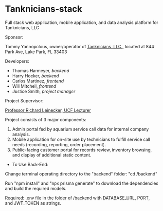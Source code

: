 # Tanknicians-stack

Full stack web application, mobile application, and data analysis platform for Tanknicians, LLC

Sponsor:

Tommy Yannopolous, owner/operator of [Tanknicians, LLC.](https://tanknicians.com/), located at 844 Park Ave, Lake Park, FL 33403

Developers:

- Thomas Harmeyer, _backend_
- Harry Hocker, _backend_
- Carlos Martinez, _frontend_
- Will Mitchell, _frontend_
- Justice Smith, _project manager_

Project Supervisor:

[Professor Richard Leinecker, UCF Lecturer](https://www.cecs.ucf.edu/faculty/richard-leinecker/)

Project consists of 3 major components:

1. Admin portal fed by aquarium service call data for internal company analysis.
2. Mobile application for on-site use by technicians to fulfill service call needs (recording, reporting, order placement).
3. Public-facing customer portal for records review, inventory browsing, and display of additional static content.

* To Use Back-End:

Change terminal operating directory to the "backend" folder: "cd /backend"

Run "npm install" and "npx prisma generate" to download the dependencies and build the required models. 

Required: .env file in the folder of /backend with DATABASE_URL, PORT, and JWT_TOKEN as strings.